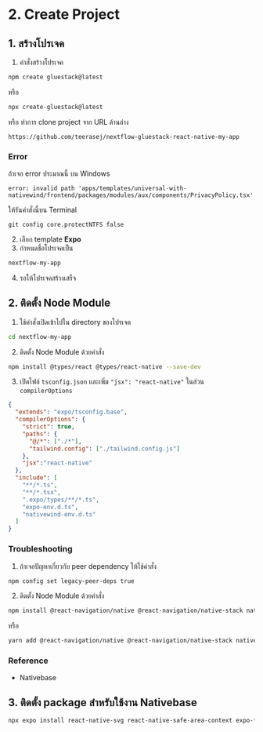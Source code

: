 
# 2. Create Project

## 1. สร้างโปรเจค 
1. คำสั่งสร้างโปรเจค
```bash
npm create gluestack@latest
```
หรือ
```bash
npx create-gluestack@latest
```
หรือ ทำการ clone project จาก URL ด้านล่าง
```
https://github.com/teerasej/nextflow-gluestack-react-native-my-app
```

### Error

ถ้าเจอ error ประมาณนี้ บน Windows 

```
error: invalid path 'apps/templates/universal-with-nativewind/frontend/packages/modules/aux/components/PrivacyPolicy.tsx'
```
ให้รันคำสั่งนี้บน Terminal
```
git config core.protectNTFS false
```

2. เลือก template **Expo**
3. กำหนดชื่อโปรเจคเป็น

```bash
nextflow-my-app
```

4. รอให้โปรเจคสร้างเสร็จ


## 2. ติดตั้ง Node Module 

1. ใช้คำสั่งเปิดเข้าไปใน directory ของโปรเจค
```bash
cd nextflow-my-app
```

2. ติดตั้ง Node Module ด้วยคำสั่ง
```bash
npm install @types/react @types/react-native --save-dev
```

3. เปิดไฟล์ `tsconfig.json` และเพิ่ม `"jsx": "react-native"` ในส่วน `compilerOptions`

```json
{
  "extends": "expo/tsconfig.base",
  "compilerOptions": {
    "strict": true,
    "paths": {
      "@/*": ["./*"],
      "tailwind.config": ["./tailwind.config.js"]
    },
    "jsx":"react-native"
  },
  "include": [
    "**/*.ts",
    "**/*.tsx",
    ".expo/types/**/*.ts",
    "expo-env.d.ts",
    "nativewind-env.d.ts"
  ]
}
```


### Troubleshooting

1. ถ้าเจอปัญหาเกี่ยวกับ peer dependency ให้ใช้คำสั่ง
```bash
npm config set legacy-peer-deps true  
```
2. ติดตั้ง Node Module ด้วยคำสั่ง
```bash
npm install @react-navigation/native @react-navigation/native-stack native-base
```

หรือ

```bash
yarn add @react-navigation/native @react-navigation/native-stack native-base
```

### Reference

- Nativebase

## 3. ติดตั้ง package สำหรับใช้งาน Nativebase 

```bash
npx expo install react-native-svg react-native-safe-area-context expo-font react-native-screens
```





